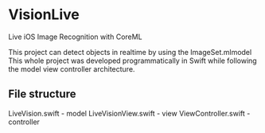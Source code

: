 # VisionLive
Live iOS Image Recognition with CoreML

This project can detect objects in realtime by using the ImageSet.mlmodel
This whole project was developed programmatically in Swift while following the model view controller architecture.

## File structure
LiveVision.swift - model
LiveVisionView.swift - view
ViewController.swift - controller

